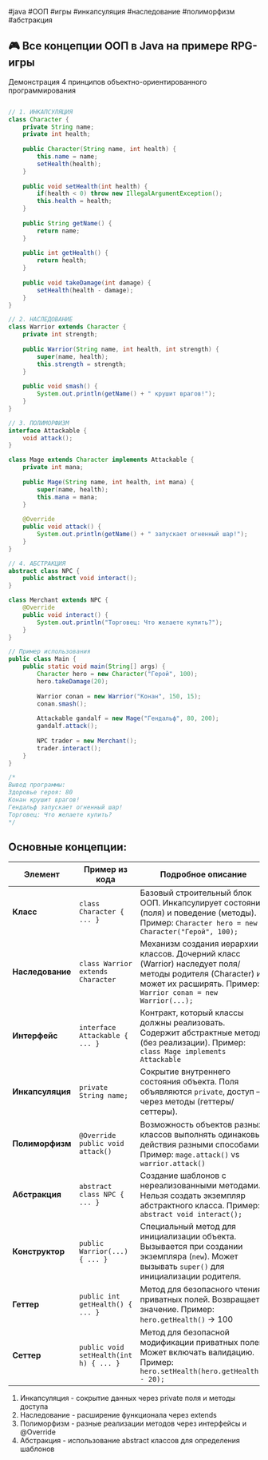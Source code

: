#java #ООП #игры #инкапсуляция #наследование #полиморфизм #абстракция
## 🎮 Все концепции ООП в Java на примере RPG-игры
Демонстрация 4 принципов объектно-ориентированного программирования

```java

// 1. ИНКАПСУЛЯЦИЯ
class Character {
    private String name;
    private int health;
    
    public Character(String name, int health) {
        this.name = name;
        setHealth(health);
    }
    
    public void setHealth(int health) {
        if(health < 0) throw new IllegalArgumentException();
        this.health = health;
    }
    
    public String getName() { 
        return name; 
    }
    
    public int getHealth() { 
        return health; 
    }
    
    public void takeDamage(int damage) {
        setHealth(health - damage);
    }
}

// 2. НАСЛЕДОВАНИЕ
class Warrior extends Character {
    private int strength;
    
    public Warrior(String name, int health, int strength) {
        super(name, health);
        this.strength = strength;
    }
    
    public void smash() {
        System.out.println(getName() + " крушит врагов!");
    }
}

// 3. ПОЛИМОРФИЗМ
interface Attackable {
    void attack();
}

class Mage extends Character implements Attackable {
    private int mana;
    
    public Mage(String name, int health, int mana) {
        super(name, health);
        this.mana = mana;
    }
    
    @Override
    public void attack() {
        System.out.println(getName() + " запускает огненный шар!");
    }
}

// 4. АБСТРАКЦИЯ
abstract class NPC {
    public abstract void interact();
}

class Merchant extends NPC {
    @Override
    public void interact() {
        System.out.println("Торговец: Что желаете купить?");
    }
}

// Пример использования
public class Main {
    public static void main(String[] args) {
        Character hero = new Character("Герой", 100);
        hero.takeDamage(20);
        
        Warrior conan = new Warrior("Конан", 150, 15);
        conan.smash();
        
        Attackable gandalf = new Mage("Гендальф", 80, 200);
        gandalf.attack();
        
        NPC trader = new Merchant();
        trader.interact();
    }
}

/*
Вывод программы:
Здоровье героя: 80
Конан крушит врагов!
Гендальф запускает огненный шар!
Торговец: Что желаете купить?
*/

```

## Основные концепции:

| Элемент          | Пример из кода                 | Подробное описание                                                                 |
|-------------------|---------------------------------|-----------------------------------------------------------------------------------|
| **Класс**         | `class Character { ... }`       | Базовый строительный блок ООП. Инкапсулирует состояние (поля) и поведение (методы). Пример: `Character hero = new Character("Герой", 100);` |
| **Наследование**  | `class Warrior extends Character` | Механизм создания иерархии классов. Дочерний класс (Warrior) наследует поля/методы родителя (Character) и может их расширять. Пример: `Warrior conan = new Warrior(...);` |
| **Интерфейс**     | `interface Attackable { ... }`  | Контракт, который классы должны реализовать. Содержит абстрактные методы (без реализации). Пример: `class Mage implements Attackable` |
| **Инкапсуляция**  | `private String name;`          | Сокрытие внутреннего состояния объекта. Поля объявляются `private`, доступ — через методы (геттеры/сеттеры). |
| **Полиморфизм**   | `@Override public void attack()` | Возможность объектов разных классов выполнять одинаковые действия разными способами. Пример: `mage.attack()` vs `warrior.attack()` |
| **Абстракция**    | `abstract class NPC { ... }`    | Создание шаблонов с нереализованными методами. Нельзя создать экземпляр абстрактного класса. Пример: `abstract void interact();` |
| **Конструктор**   | `public Warrior(...) { ... }`  | Специальный метод для инициализации объекта. Вызывается при создании экземпляра (`new`). Может вызывать `super()` для инициализации родителя. |
| **Геттер**        | `public int getHealth() { ... }` | Метод для безопасного чтения приватных полей. Возвращает значение. Пример: `hero.getHealth()` → 100 |
| **Сеттер**        | `public void setHealth(int h) { ... }` | Метод для безопасной модификации приватных полей. Может включать валидацию. Пример: `hero.setHealth(hero.getHealth() - 20);` |


1. Инкапсуляция - сокрытие данных через private поля и методы доступа
2. Наследование - расширение функционала через extends
3. Полиморфизм - разные реализации методов через интерфейсы и @Override
4. Абстракция - использование abstract классов для определения шаблонов